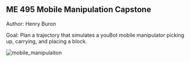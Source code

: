 ## ME 495 Mobile Manipulation Capstone

Author: Henry Buron

Goal: Plan a trajectory that simulates a youBot mobile manipulator picking up, carrying, and placing a block.

![mobile_manipulaiton](https://github.com/henryburon/mobile-manipulation/assets/141075086/deb5f092-76f8-4f04-831e-5f31dcdd5b54)